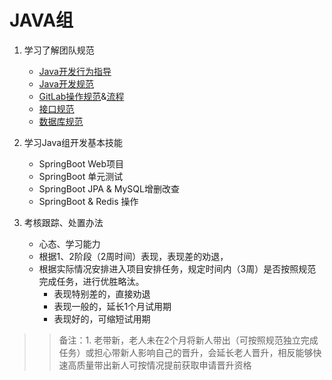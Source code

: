 # JAVA组

1. 学习了解团队规范
    - [Java开发行为指导](https://git.allhome.com.cn/NetWorksDatas/Public/standard/blob/master/Java%20%E5%BC%80%E5%8F%91%E8%A1%8C%E4%B8%BA%E6%8C%87%E5%AF%BC%201.0.md)
    - [Java开发规范](https://git.allhome.com.cn/NetWorksDatas/Public/standard/blob/master/Java%20%E5%BC%80%E5%8F%91%E8%A7%84%E8%8C%83%201.0.md)
    - [GitLab操作规范](https://git.allhome.com.cn/NetWorksDatas/Public/standard/blob/master/GitLab%E8%A7%84%E8%8C%83.md)&[流程](https://docs.google.com/presentation/d/1AwL-hEr4EX_lYq4PxymyPbnJuuUUBMGdkN72X_0sado/edit)
    - [接口规范](https://git.allhome.com.cn/NetWorksDatas/Public/standard/blob/master/%E6%8E%A5%E5%8F%A3%E8%A7%84%E8%8C%83.md)
    - [数据库规范](https://git.allhome.com.cn/NetWorksDatas/Public/standard/blob/master/%E6%95%B0%E6%8D%AE%E5%BA%93%E8%A7%84%E8%8C%83%201.0.md)

2. 学习Java组开发基本技能
    - SpringBoot Web项目
    - SpringBoot 单元测试
    - SpringBoot JPA & MySQL增删改查
    - SpringBoot & Redis 操作
    
3. 考核跟踪、处置办法
    - 心态、学习能力
    - 根据1、2阶段（2周时间）表现，表现差的劝退，
    - 根据实际情况安排进入项目安排任务，规定时间内（3周）是否按照规范完成任务，进行优胜略汰。
        - 表现特别差的，直接劝退
        - 表现一般的，延长1个月试用期
        - 表现好的，可缩短试用期

>> 备注：1. 老带新，老人未在2个月将新人带出（可按照规范独立完成任务）或担心带新人影响自己的晋升，会延长老人晋升，相反能够快速高质量带出新人可按情况提前获取申请晋升资格